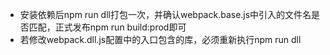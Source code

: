 * 安装依赖后npm run dll打包一次，并确认webpack.base.js中引入的文件名是否匹配，正式发布npm run build:prod即可   
* 若修改webpack.dll.js配置中的入口包含的库，必须重新执行npm run dll